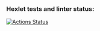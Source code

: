 ### Hexlet tests and linter status:
[![Actions Status](https://github.com/ColorUSWA/frontend-project-lvl1/workflows/hexlet-check/badge.svg)](https://github.com/ColorUSWA/frontend-project-lvl1/actions)